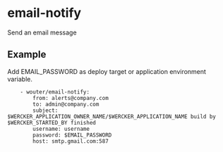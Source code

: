 email-notify
===========================

Send an email message


Example
--------

Add EMAIL_PASSWORD as deploy target or application environment variable.

```
    - wouter/email-notify:
        from: alerts@company.com
        to: admin@company.com
        subject: $WERCKER_APPLICATION_OWNER_NAME/$WERCKER_APPLICATION_NAME build by $WERCKER_STARTED_BY finished
        username: username
        password: $EMAIL_PASSWORD
        host: smtp.gmail.com:587

```
